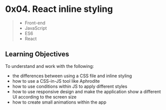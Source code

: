 # 0x04. React inline styling
> - Front-end
> - JavaScript
> - ES6
> - React

## Learning Objectives

To understand and work with the following:

- the differences between using a CSS file and inline styling
- how to use a CSS-in-JS tool like Aphrodite
- how to use conditions within JS to apply different styles
- how to use responsive design and make the application show a different UI according to the screen size
- how to create small animations within the app
